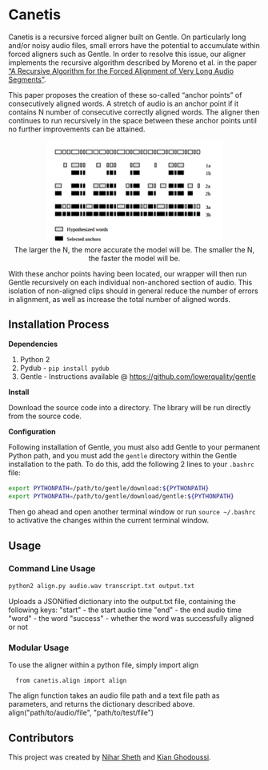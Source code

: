# Canetis

Canetis is a recursive forced aligner built on Gentle. On particularly long and/or noisy audio files, 
small errors have the potential to accumulate within forced aligners such as Gentle. In order to
resolve this issue, our aligner implements the recursive algorithm described by Moreno et al. in the paper [“A Recursive Algorithm for the Forced Alignment of Very Long Audio Segments”](http://citeseerx.ist.psu.edu/viewdoc/download?doi=10.1.1.649.6346&rep=rep1&type=pdf).

This paper proposes the creation of these so-called “anchor points” of consecutively aligned words. A stretch of audio is an anchor point if it contains N number of 
consecutive correctly aligned words. The aligner then continues to run recursively in the space between these anchor points until no further improvements can be attained.

<p align="center">
  <img src="pictures/AnchorPoints.png" width="350"/>
  <br>
  The larger the N, the more accurate the model will be. The smaller the N, the faster the model will be.
</p>

With these anchor points having been located, our wrapper will then run Gentle recursively on each individual non-anchored 
section of audio. This isolation of non-aligned clips should in general reduce the number of errors in alignment, as well as increase
the total number of aligned words. 

## Installation Process

**Dependencies**

1. Python 2
2. Pydub - `pip install pydub`
3. Gentle - Instructions available @ https://github.com/lowerquality/gentle

**Install**

Download the source code into a directory. The library will be run directly from the source code.

**Configuration**

Following installation of Gentle, you must also add Gentle to your permanent Python path, and you must add the `gentle` directory within the Gentle installation to the path. To do this, add the following 2 lines to your `.bashrc` file:

```bash
export PYTHONPATH=/path/to/gentle/download:${PYTHONPATH}
export PYTHONPATH=/path/to/gentle/download/gentle:${PYTHONPATH}
```

Then go ahead and open another terminal window or run `source ~/.bashrc` to activative the changes within the current terminal window.

## Usage

### Command Line Usage 

```bash
python2 align.py audio.wav transcript.txt output.txt
```

Uploads a JSONified dictionary into the output.txt file, containing the following keys:
  "start" - the start audio time
  "end" - the end audio time
  "word" - the word
  "success" - whether the word was successfully aligned or not
 
 ### Modular Usage
 
To use the aligner within a python file, simply import align

      from canetis.align import align
      
The align function takes an audio file path and a text file path as parameters, and returns the dictionary described above.
        align("path/to/audio/file", "path/to/test/file")
      

## Contributors

This project was created by [Nihar Sheth](http://github.com/nsheth12) and [Kian Ghodoussi](http://github.com/ghodouss).
